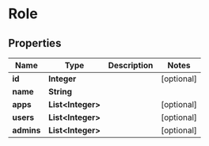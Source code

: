 

# Role


## Properties

| Name | Type | Description | Notes |
|------------ | ------------- | ------------- | -------------|
|**id** | **Integer** |  |  [optional] |
|**name** | **String** |  |  |
|**apps** | **List&lt;Integer&gt;** |  |  [optional] |
|**users** | **List&lt;Integer&gt;** |  |  [optional] |
|**admins** | **List&lt;Integer&gt;** |  |  [optional] |



